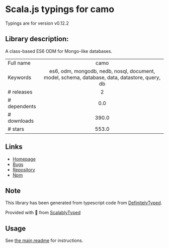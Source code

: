
# Scala.js typings for camo

Typings are for version v0.12.2

## Library description:
A class-based ES6 ODM for Mongo-like databases.

|                    |                 |
| ------------------ | :-------------: |
| Full name          | camo |
| Keywords           | es6, odm, mongodb, nedb, nosql, document, model, schema, database, data, datastore, query, db |
| # releases         | 2 |
| # dependents       | 0.0 |
| # downloads        | 390.0 |
| # stars            | 553.0 |

## Links
- [Homepage](https://github.com/scottwrobinson/camo)
- [Bugs](https://github.com/scottwrobinson/camo/issues)
- [Repository](https://github.com/scottwrobinson/camo)
- [Npm](https://www.npmjs.com/package/camo)
    


## Note
This library has been generated from typescript code from [DefinitelyTyped](https://definitelytyped.org).

Provided with :purple_heart: from [ScalablyTyped](https://github.com/oyvindberg/ScalablyTyped)

## Usage
See [the main readme](../../readme.md) for instructions.


